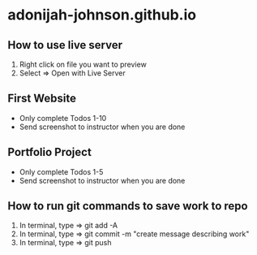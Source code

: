 # adonijah-johnson.github.io

## How to use live server
1) Right click on file you want to preview
2) Select => Open with Live Server

## First Website
- Only complete Todos 1-10
- Send screenshot to instructor when you are done

## Portfolio Project
- Only complete Todos 1-5
- Send screenshot to instructor when you are done

## How to run git commands to save work to repo
1) In terminal, type => git add -A
2) In terminal, type => git commit -m "create message describing work"
3) In terminal, type => git push